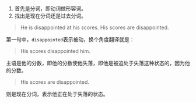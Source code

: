 1. 首先是分词，即动词做形容词。
2. 找出是现在分词还是过去分词。

> He is disappointed at his scores.
> His scores are disappointed.

第一句中，`disappointed`表示被动，换个角度翻译就是：

> His scores disappointed him.

主语是他的分数，即他的分数使他失落，即他是被迫处于失落这种状态的，因为他的分数。

> His scores are disappointed.

则是现在分词，表示他正在处于失落的状态。